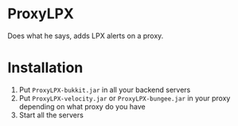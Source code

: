 # ProxyLPX
Does what he says, adds LPX alerts on a proxy.
# Installation
1) Put ```ProxyLPX-bukkit.jar``` in all your backend servers
2) Put ```ProxyLPX-velocity.jar``` or ```ProxyLPX-bungee.jar``` in your proxy depending on what proxy do you have
3) Start all the servers
